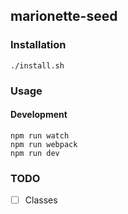 ## marionette-seed

### Installation

    ./install.sh
    
### Usage 

#### Development
    
    npm run watch
    npm run webpack
    npm run dev
    
### TODO

- [ ] Classes